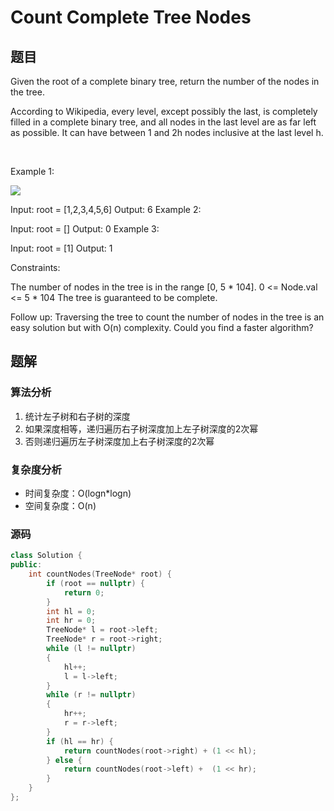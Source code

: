 # Count Complete Tree Nodes
## 题目
Given the root of a complete binary tree, return the number of the nodes in the tree.

According to Wikipedia, every level, except possibly the last, is completely filled in a complete binary tree, and all nodes in the last level are as far left as possible. It can have between 1 and 2h nodes inclusive at the last level h.

 

Example 1:

![](https://assets.leetcode.com/uploads/2021/01/14/complete.jpg)


Input: root = [1,2,3,4,5,6]
Output: 6
Example 2:

Input: root = []
Output: 0
Example 3:

Input: root = [1]
Output: 1
 

Constraints:

The number of nodes in the tree is in the range [0, 5 * 104].
0 <= Node.val <= 5 * 104
The tree is guaranteed to be complete.
 

Follow up: Traversing the tree to count the number of nodes in the tree is an easy solution but with O(n) complexity. Could you find a faster algorithm?

## 题解
### 算法分析
1. 统计左子树和右子树的深度
2. 如果深度相等，递归遍历右子树深度加上左子树深度的2次幂
3. 否则递归遍历左子树深度加上右子树深度的2次幂
### 复杂度分析
+ 时间复杂度：O(logn*logn)
+ 空间复杂度：O(n)
### 源码
```C++ []
class Solution {
public:
    int countNodes(TreeNode* root) {
        if (root == nullptr) {
            return 0;
        }
        int hl = 0;
        int hr = 0;
        TreeNode* l = root->left;
        TreeNode* r = root->right;
        while (l != nullptr)
        {
            hl++;
            l = l->left;     
        }
        while (r != nullptr)
        {
            hr++;
            r = r->left;     
        }        
        if (hl == hr) {
            return countNodes(root->right) + (1 << hl);
        } else {
            return countNodes(root->left) +  (1 << hr);
        }
    }
};